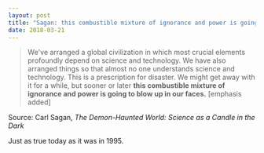 ```yaml
---
layout: post
title: "Sagan: this combustible mixture of ignorance and power is going to blow up in our faces"
date: 2018-03-21
---
```


> We've arranged a global civilization in which most crucial elements profoundly depend on science and technology. We have also arranged things so that almost no one understands science and technology. This is a prescription for disaster. We might get away with it for a while, but sooner or later **this combustible mixture of ignorance and power is going to blow up in our faces.** [emphasis added]

Source: Carl Sagan, _The Demon-Haunted World: Science as a Candle in the Dark_

Just as true today as it was in 1995.
